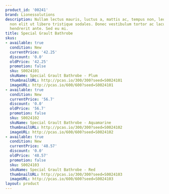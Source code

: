 ```yaml
---
product_id: '00241'
brand: Lionessolutions
description: Nullam lectus mauris, luctus a, mattis ac, tempus non, leo. Curabitur
  non elit ut libero tristique sodales. Donec vestibulum tortor ac lacus. Fusce porttitor
  hendrerit ante. Sed eu mi.
title: Special Grault Bathrobe
skus:
- available: true
  condition: New
  currentPrice: '42.25'
  discount: '0.0'
  oldPrice: '42.25'
  promotion: false
  sku: S0024101
  skuName: Special Grault Bathrobe - Plum
  thumbnailURL: http://pcas.io/300/300?seed=S0024101
  imageURL: http://pcas.io/600/600?seed=S0024101
- available: true
  condition: New
  currentPrice: '56.7'
  discount: '0.0'
  oldPrice: '56.7'
  promotion: false
  sku: S0024102
  skuName: Special Grault Bathrobe - Aquamarine
  thumbnailURL: http://pcas.io/300/300?seed=S0024102
  imageURL: http://pcas.io/600/600?seed=S0024102
- available: true
  condition: New
  currentPrice: '48.57'
  discount: '0.0'
  oldPrice: '48.57'
  promotion: false
  sku: S0024103
  skuName: Special Grault Bathrobe - Red
  thumbnailURL: http://pcas.io/300/300?seed=S0024103
  imageURL: http://pcas.io/600/600?seed=S0024103
layout: product
---
```

